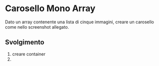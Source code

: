 Carosello Mono Array
===
Dato un array contenente una lista di cinque immagini, creare un carosello come nello screenshot allegato.

## Svolgimento

1. creare container
2. 
